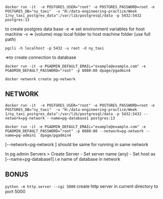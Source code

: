 `docker run -it  -e POSTGRES_USER="root" -e POSTGRES_PASSWORD=root -e POSTGRES_DB="ny_taxi"  -v "H:/data-engineering-practice/Week 1/ny_taxi_postgres_data":/var/lib/postgresql/data -p 5432:5432 postgres:13`

to create postgres data base
-e => set environment variables for host machine
-v => (volume) map local folder to host machine folder (use full path)


`pgcli -h localhost -p 5432 -u root -d ny_taxi`

=>to create connection to database

`docker run -it -e PGADMIN_DEFAULT_EMAIL="example@example.com" -e PGADMIN_DEFAULT_PASSWORD="root" -p 8080:80 dpage/pgadmin4`


`docker network create pg-network`

## NETWORK

`docker run -it  -e POSTGRES_USER="root" -e POSTGRES_PASSWORD=root -e POSTGRES_DB="ny_taxi"  -v "H:/data-engineering-practice/Week 1/ny_taxi_postgres_data":/var/lib/postgresql/data -p 5432:5432 --network=pg-network --name=pg-database1 postgres:13`

`docker run -it -e PGADMIN_DEFAULT_EMAIL="example@example.com" -e PGADMIN_DEFAULT_PASSWORD="root" -p 8080:80 --network=pg-network --name=pg-admin1  dpage/pgadmin4`

[--network=pg-network ]  should be same for running in same network

In pg admin
Servers > Create Server 
            - Set server name (any)
            - Set host as [--name=pg-database1] i.e name of database in network

## BONUS
`python -m http.server --cgi 5000`
 create http server in current directory to port 5000